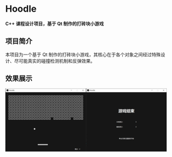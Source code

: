 # Hoodle

**C++ 课程设计项目，基于 Qt 制作的打砖块小游戏**

## 项目简介

本项目为一个基于 Qt 制作的打砖块小游戏，其核心在于各个对象之间经过特殊设计、尽可能真实的碰撞检测机制和反弹效果。

## 效果展示

![](resources/images/example.jpg)
